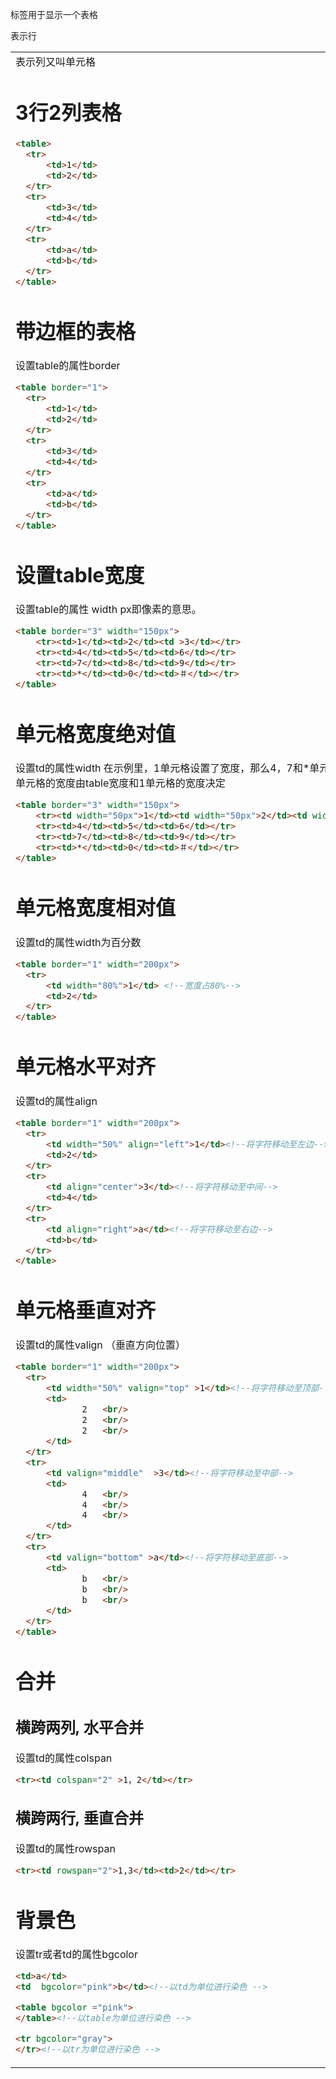 标签用于显示一个表格<table>

<tr> 表示行

<td> 表示列又叫单元格

# 3行2列表格

```html
<table>
  <tr>
      <td>1</td>
      <td>2</td>
  </tr>
  <tr>
      <td>3</td>
      <td>4</td>
  </tr> 
  <tr>
      <td>a</td>
      <td>b</td>
  </tr>
</table>
```

# 带边框的表格

设置table的属性border

```html
<table border="1">
  <tr>
      <td>1</td>
      <td>2</td>
  </tr>
  <tr>
      <td>3</td>
      <td>4</td>
  </tr>
  <tr>
      <td>a</td>
      <td>b</td>
  </tr>
</table>
```

# 设置table宽度

设置table的属性 width
px即像素的意思。

```html
<table border="3" width="150px">
    <tr><td>1</td><td>2</td><td >3</td></tr>
    <tr><td>4</td><td>5</td><td>6</td></tr>
    <tr><td>7</td><td>8</td><td>9</td></tr>
    <tr><td>*</td><td>0</td><td>＃</td></tr>
</table>
```

# 单元格宽度绝对值

设置td的属性width
在示例里，1单元格设置了宽度，那么4，7和*单元格，自动继承该宽度
2单元格的宽度由table宽度和1单元格的宽度决定

```html
<table border="3" width="150px">
    <tr><td width="50px">1</td><td width="50px">2</td><td width="50px">3</td></tr>
    <tr><td>4</td><td>5</td><td>6</td></tr>
    <tr><td>7</td><td>8</td><td>9</td></tr>
    <tr><td>*</td><td>0</td><td>＃</td></tr>
</table>
```

# 单元格宽度相对值

设置td的属性width为百分数

```html
<table border="1" width="200px">
  <tr>
      <td width="80%">1</td> <!--宽度占80%-->
      <td>2</td>
  </tr>
</table>
```

# 单元格水平对齐

设置td的属性align

```html
<table border="1" width="200px">
  <tr>
      <td width="50%" align="left">1</td><!--将字符移动至左边-->
      <td>2</td>
  </tr>
  <tr>
      <td align="center">3</td><!--将字符移动至中间-->
      <td>4</td>
  </tr>
  <tr>
      <td align="right">a</td><!--将字符移动至右边-->
      <td>b</td>
  </tr>
</table>
```

# 单元格垂直对齐

设置td的属性valign （垂直方向位置）

```html
<table border="1" width="200px">
  <tr>
      <td width="50%" valign="top" >1</td><!--将字符移动至顶部-->
      <td>
             2   <br/>
             2   <br/>
             2   <br/>
      </td>
  </tr>
  <tr>
      <td valign="middle"  >3</td><!--将字符移动至中部-->
      <td>
             4   <br/>
             4   <br/>
             4   <br/>
      </td>
  </tr>
  <tr>
      <td valign="bottom" >a</td><!--将字符移动至底部-->
      <td>
             b   <br/>
             b   <br/>
             b   <br/>
      </td>
  </tr>
</table>
```

# 合并

## 横跨两列, 水平合并

设置td的属性colspan

```html
<tr><td colspan="2" >1，2</td></tr>
```

## 横跨两行, 垂直合并

设置td的属性rowspan

```html
<tr><td rowspan="2">1,3</td><td>2</td></tr>
```

# 背景色

设置tr或者td的属性bgcolor

```html
<td>a</td>
<td  bgcolor="pink">b</td><!--以td为单位进行染色 -->
```

```html
<table bgcolor ="pink">
</table><!--以table为单位进行染色 -->
```

```html
<tr bgcolor="gray">
</tr><!--以tr为单位进行染色 -->
```

